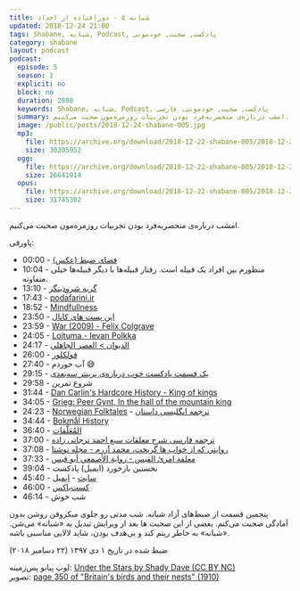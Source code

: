 ```yaml
---
title: شبانه ۵ - دورافتاده از اجداد
updated: 2018-12-24 21:00
tags: Shabane, شبانه, Podcast, پادکست, صحبت, خودمونی
category: shabane
layout: podcast
podcast:
  episode: 5
  season: 1
  explicit: no
  block: no
  duration: 2880
  keywords: Shabane, شبانه, Podcast, پادکست, صحبت, خودمونی, فارسی 
  summary: امشب درباره‌ی منحصربه‌فرد بودن تجربیات روزمره‌مون صحبت می‌کنیم.
  image: /public/posts/2018-12-24-shabane-005.jpg
  mp3:
    file: https://archive.org/download/2018-12-22-shabane-005/2018-12-22-shabane-005.mp3
    size: 30205952
  ogg:
    file: https://archive.org/download/2018-12-22-shabane-005/2018-12-22-shabane-005.ogg
    size: 26641914
  opus:
    file: https://archive.org/download/2018-12-22-shabane-005/2018-12-22-shabane-005.opus
    size: 31745302
---
```

امشب درباره‌ی منحصربه‌فرد بودن تجربیات روزمره‌مون صحبت می‌کنیم.

<!--more-->

پاورقی:
* 00:00 - [فضای ضبط (عکس)](https://www.flickr.com/photos/mehsen/44628235430/in/datetaken-public/)
* 10:04 - منظورم بین افراد یک قبیله است. رفتار قبیله‌ها با دیگر قبیله‌ها خیلی متفاوته.
* 13:10 - [گربه شرودینگر](https://fa.wikipedia.org/wiki/%DA%AF%D8%B1%D8%A8%D9%87_%D8%B4%D8%B1%D9%88%D8%AF%DB%8C%D9%86%DA%AF%D8%B1)
* 17:43 - [podafarini.ir](http://podafarini.ir)
* 18:52 - [Mindfullness](https://en.wikipedia.org/wiki/Mindfulness)
* 23:50 - [این پست های کانال](https://t.me/mehsen_com/519)
* 23:59 - [War (2009) - Felix Colgrave](https://www.youtube.com/watch?v=4qBwQDspyyM)
* 24:05 - [Loituma - Ievan Polkka](https://www.youtube.com/watch?v=7yh9i0PAjck)
* 24:17 - [الدیوان > العصر الجاهلي](https://www.aldiwan.net/cat-poets-pre-islamic-period)
* 26:00 - [فولکلور](https://fa.wikipedia.org/wiki/%D9%81%D9%88%D9%84%DA%A9%D9%84%D9%88%D8%B1)
* 27:40 - آب خوردم 😅
* 29:15 - [یک قسمت پادکست خوب درباره‌ی پرینتر سه‌بعدی](https://t.me/radiobudio/53)
* 29:58 - شروع تمرین
* 31:44 - [Dan Carlin's Hardcore History - King of kings](https://www.dancarlin.com/hardcore-history-56-kings-of-kings/)
* 34:05 - [Grieg: Peer Gynt, In the hall of the mountain king](https://www.youtube.com/watch?v=pPLXNmKvLBQ)
* 24:23 - [Norwegian Folktales](https://en.wikipedia.org/wiki/Norwegian_Folktales) - [ترجمه انگلیسی داستان](http://www.gutenberg.org/files/38070/38070-h/38070-h.htm#Page_1)
* 34:44 - [Bokmål History](https://en.wikipedia.org/wiki/Bokm%C3%A5l#History)
* 36:40 - [المُعَلَّقات](https://fa.wikipedia.org/wiki/%D9%85%D8%B9%D9%84%D9%82%D8%A7%D8%AA)
* 37:00 - [ترجمه فارسی شرح معلقات سبع احمد ترجانی زاده](https://www.goodreads.com/book/show/25714977)
* 37:08 - [روايتي كه از خواب ها گريخت، محمد آزرم - مجله نوشتا](http://www.neveshta.org/calendar/neveshta19/data19/neveshta19-39-45.pdf)
* 37:33 - [معلقة امرئ القيس - رواية الأصمعي أبو قيس](https://youtu.be/ZI4meZ_5mx4)
* 39:04 - نخستین بازخورد (ایمیل) پادکست
* 45:40 - [سایت](http://mehsen.ir) - [ایمیل](mailto:me@mehsen.com)
* 46:00 - [کست‌باکس](https://castbox.fm/channel/id1446853)
* 46:14 - شب خوش

پنجمین قسمت از ضبط‌های آزاد شبانه. شب مدتی رو جلوی میکروفن روشن بدون آمادگی صحبت می‌کنم. بعضی از این صحبت ها بعد از ویرایش تبدیل به «شبانه» می‌شن. «شبانه» به خاطر ریتم کند و بی‌هدف بودن، شاید لالایی مناسبی باشه.

ضبط شده در تاریخ ۱ دی ۱۳۹۷ (۲۲ دسامبر ۲۰۱۸)


لوپ پیانو پس‌زمینه: [Under the Stars by Shady Dave (CC BY NC)](https://freesound.org/people/ShadyDave/sounds/325108/)  
تصویر: [page 350 of "Britain's birds and their nests" (1910)](https://www.flickr.com/photos/internetarchivebookimages/14568727758/)
